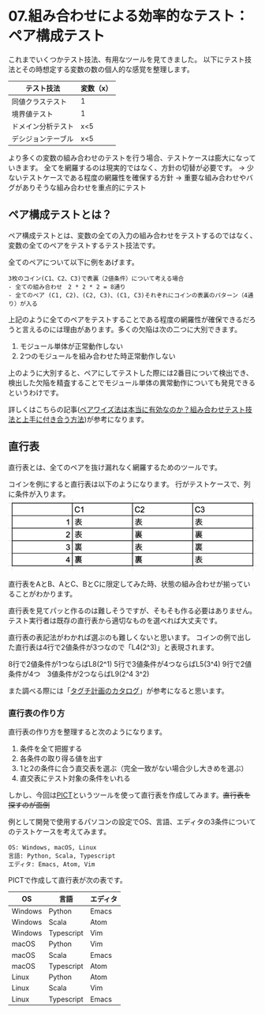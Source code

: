 
# 07.組み合わせによる効率的なテスト：ペア構成テスト

これまでいくつかテスト技法、有用なツールを見てきました。
以下にテスト技法とその時想定する変数の数の個人的な感覚を整理します。

|テスト技法|変数（x）|
|-|-|
|同値クラステスト|1|
|境界値テスト|1|
|ドメイン分析テスト|x<5|
|デシジョンテーブル|x<5|

より多くの変数の組み合わせのテストを行う場合、テストケースは膨大になっていきます。
全てを網羅するのは現実的ではなく、方針の切替が必要です。
-> 少ないテストケースである程度の網羅性を確保する方針
-> 重要な組み合わせやバグがありそうな組み合わせを重点的にテスト

## ペア構成テストとは？
ペア構成テストとは、変数の全ての入力の組み合わせをテストするのではなく、変数の全てのペアをテストするテスト技法です。

全てのペアについて以下に例をあげます。
```
3枚のコイン(C1、C2、C3)で表裏（2値条件）について考える場合
- 全ての組み合わせ　2 * 2 * 2 = 8通り
- 全てのペア (C1, C2)、(C2, C3)、(C1, C3)それぞれにコインの表裏のパターン（4通り）が入る
```

上記のように全てのペアをテストすることである程度の網羅性が確保できるだろうと言えるのには理由があります。多くの欠陥は次の二つに大別できます。
1. モジュール単体が正常動作しない
2. 2つのモジュールを組み合わせた時正常動作しない

上のように大別すると、ペアにしてテストした際には2番目について検出でき、検出した欠陥を精査することでモジュール単体の異常動作についても発見できるというわけです。

詳しくはこちらの記事([ペアワイズ法は本当に有効なのか？組み合わせテスト技法と上手に付き合う方法](https://dev.classmethod.jp/articles/introduction-to-combination-testing-methods/))が参考になります。

## 直行表
直行表とは、全てのペアを抜け漏れなく網羅するためのツールです。

コインを例にすると直行表は以下のようになります。
行がテストケースで、列に条件が入ります。
![orthogonal_table](../images/software_testing/orthogonal_table.png)

直行表をAとB、AとC、BとCに限定してみた時、状態の組み合わせが揃っていることがわかります。

直行表を見てパッと作るのは難しそうですが、そもそも作る必要はありません。
テスト実行者は既存の直行表から適切なものを選べれば大丈夫です。

直行表の表記法がわかれば選ぶのも難しくないと思います。
コインの例で出した直行表は4行で2値条件が3つなので「L4(2^3)」と表現されます。

8行で2値条件が1つならばL8(2^1)
5行で3値条件が4つならばL5(3^4)
9行で2値条件が4つ　3値条件が2つならばL9(2^4 3^2)

また調べる際には「[タグチ計画のカタログ](https://support.minitab.com/ja-jp/minitab/18/help-and-how-to/modeling-statistics/doe/supporting-topics/taguchi-designs/catalogue-of-taguchi-designs/)」が参考になると思います。

### 直行表の作り方
直行表の作り方を整理すると次のようになります。

1. 条件を全て把握する
2. 各条件の取り得る値を出す
3. 1と2の条件に合う直交表を選ぶ（完全一致がない場合少し大きめを選ぶ）
4. 直交表にテスト対象の条件をいれる


しかし、今回は[PICT](https://github.com/microsoft/pict)というツールを使って直行表を作成してみます。~~直行表を探すのが面倒~~

例として開発で使用するパソコンの設定でOS、言語、エディタの3条件についてのテストケースを考えてみます。

```
OS: Windows, macOS, Linux
言語: Python, Scala, Typescript
エディタ: Emacs, Atom, Vim
```

PICTで作成して直行表が次の表です。

|OS|言語|エディタ|
|-|-|-|
|Windows|Python|Emacs|
|Windows|Scala|Atom|
|Windows|Typescript|Vim|
|macOS|Python|Vim|
|macOS|Scala|Emacs|
|macOS|Typescript|Atom| 
|Linux|Python|Atom|
|Linux|Scala|Vim|
|Linux|Typescript|Emacs|

